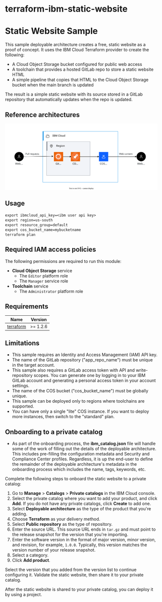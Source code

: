 # terraform-ibm-static-website
# Static Website Sample
This sample deployable architecture creates a free, static website as a proof of concept. It uses the IBM Cloud Terraform provider to create the following:
- A Cloud Object Storage bucket configured for public web access
- A toolchain that provides a hosted GitLab repo to store a static website HTML
- A simple pipeline that copies that HTML to the Cloud Object Storage bucket when the main branch is updated

The result is a simple static website with its source stored in a GitLab repository that automatically updates when the repo is updated.


## Reference architectures

![Architecture](./diagrams/architecture.svg)

## Usage

```hcl
export ibmcloud_api_key=<ibm user api key>
export region=us-south
export resource_group=default
export cos_bucket_name=mybucketname
terraform plan
```

## Required IAM access policies
The following permissions are required to run this module:

- **Cloud Object Storage** service
    - The `Editor` platform role
    - The `Manager` service role
- **Toolchain** service
    - The `Administrator` platform role


<!-- BEGINNING OF PRE-COMMIT-TERRAFORM DOCS HOOK -->
## Requirements

| Name | Version |
|------|---------|
| <a name="requirement_terraform"></a> [terraform](#requirement\_terraform) | >= 1.2.6 |

<!-- END OF PRE-COMMIT-TERRAFORM DOCS HOOK -->


## Limitations
- This sample requires an Identity and Access Management (IAM) API key.
- The name of the GitLab repository ("app_repo_name") must be unique in the target account.
- This sample also requires a GitLab access token with API and write-repository scopes. You can generate one by logging in to your IBM GitLab account and generating a personal access token in your account settings.
- The name of the COS bucket ("cos_bucket_name") must be globally unique.
- This sample can be deployed only to regions where toolchains are supported.
- You can have only a single "lite" COS instance. If you want to deploy more instances, then switch to the "standard" plan.

## Onboarding to a private catalog
- As part of the onboarding process, the **ibm_catalog.json** file will handle some of the work of filling out the details of the deployable architecture. This includes pre-filling the configuration metadata and Security and Compliance Center profiles. Regardless, it is up the end-user to define the remainder of the deployable architecture's metadata in the onboarding process which includes the name, tags, keywords, etc.

Complete the following steps to onboard the static website to a private catalog:
1. Go to **Manage** > **Catalogs** > **Private catalogs** in the IBM Cloud console.
1. Select the private catalog where you want to add your product, and click **Add**. If you do not have any private catalogs, click **Create** to add one.
1. Select **Deployable architecture** as the type of the product that you're adding.
1. Choose **Terraform** as your delivery method.
1. Select **Public repository** as the type of repository.
1. Enter the source URL. This source URL ends in `tar.gz` and must point to the release snapshot for the version that you're importing.
1. Enter the software version in the format of major version, minor version, and revision, for example, `1.0.0`. Typically, this version matches the version number of your release snapshot.
1. Select a category.
1. Click **Add product**.

Select the version that you added from the version list to continue configuring it. Validate the static website, then share it to your private catalog.

After the static website is shared to your private catalog, you can deploy it by using a project.
